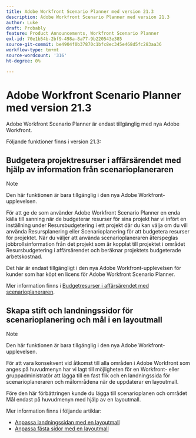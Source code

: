 ```yaml
---
title: Adobe Workfront Scenario Planner med version 21.3
description: Adobe Workfront Scenario Planner med version 21.3
author: Luke
draft: Probably
feature: Product Announcements, Workfront Scenario Planner
exl-id: 70e1b54b-2bf9-498a-8a77-9b220543e385
source-git-commit: be4904f0b37870c1bfc8ec345e468d5fc283aa36
workflow-type: tm+mt
source-wordcount: '316'
ht-degree: 0%

---
```


# Adobe Workfront Scenario Planner med version 21.3

Adobe Workfront Scenario Planner är endast tillgänglig med nya Adobe Workfront.

Följande funktioner finns i version 21.3:

## Budgetera projektresurser i affärsärendet med hjälp av information från scenarioplaneraren

>[!NOTE]
>
>Den här funktionen är bara tillgänglig i den nya Adobe Workfront-upplevelsen.

För att ge de som använder Adobe Workfront Scenario Planner en enda källa till sanning när de budgeterar resurser för sina projekt har vi infört en inställning under Resursbudgetering i ett projekt där du kan välja om du vill använda Resursplanering eller Scenarioplanering för att budgetera resurser för projektet. När du väljer att använda scenarioplaneraren återspeglas jobbrollsinformation från det projekt som är kopplat till projektet i området Resursbudgetering i affärsärendet och beräknar projektets budgeterade arbetskostnad.

Det här är endast tillgängligt i den nya Adobe Workfront-upplevelsen för kunder som har köpt en licens för Adobe Workfront Scenario Planner.

Mer information finns i [Budgetresurser i affärsärendet med scenarioplaneraren](../../../manage-work/projects/define-a-business-case/budget-resources-in-business-case-use-scenario-planner.md).

## Skapa stift och landningssidor för scenarioplanering och mål i en layoutmall

>[!NOTE]
>
>Den här funktionen är bara tillgänglig i den nya Adobe Workfront-upplevelsen.

För att vara konsekvent vid åtkomst till alla områden i Adobe Workfront som anges på huvudmenyn har vi lagt till möjligheten för en Workfront- eller gruppadministratör att lägga till en fast flik och en landningssida för scenarioplaneraren och målområdena när de uppdaterar en layoutmall.

Före den här förbättringen kunde du lägga till scenarioplanen och området Mål endast på huvudmenyn med hjälp av en layoutmall.

Mer information finns i följande artiklar:

* [Anpassa landningssidan med en layoutmall](../../../administration-and-setup/customize-workfront/use-layout-templates/customize-landing-page.md)
* [Anpassa fästa sidor med en layoutmall](../../../administration-and-setup/customize-workfront/use-layout-templates/customize-pinned-pages.md)

